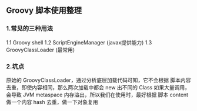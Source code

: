 ## Groovy 脚本使用整理

### 1.常见的三种用法
1.1 Groovy shell
1.2 ScriptEngineManager (javax提供能力)
1.3 GroovyClassLoader (最常用)

### 2.坑点
原始的 GroovyClassLoader，通过分析底层加载代码可知，它不会根据 脚本内容去重，即使内容相同，那么两次加载中都会 new 出不同的 Class
如果大量调用，会导致 JVM metaspace 内存溢出，所以我们在使用时，最好根据 脚本 content 做一个内容 hash 去重，做一下对象复用

### 
